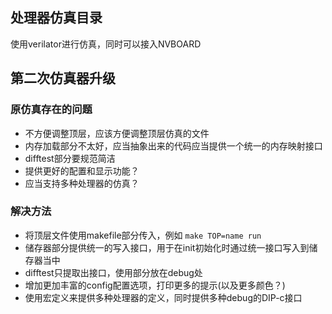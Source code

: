 ## 处理器仿真目录

使用verilator进行仿真，同时可以接入NVBOARD



## 第二次仿真器升级

### 原仿真存在的问题

* 不方便调整顶层，应该方便调整顶层仿真的文件
* 内存加载部分不太好，应当抽象出来的代码应当提供一个统一的内存映射接口
* difftest部分要规范简洁
* 提供更好的配置和显示功能？
* 应当支持多种处理器的仿真？

### 解决方法

* 将顶层文件使用makefile部分传入，例如 `make TOP=name run`
* 储存器部分提供统一的写入接口，用于在init初始化时通过统一接口写入到储存器当中
* difftest只提取出接口，使用部分放在debug处
* 增加更加丰富的config配置选项，打印更多的提示(以及更多颜色？)
* 使用宏定义来提供多种处理器的定义，同时提供多种debug的DIP-c接口
